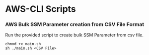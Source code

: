# AWS-CLI Scripts

### AWS Bulk SSM Parameter creation from CSV File Format 

Run the provided script to create bulk SSM Parameter from csv file.

```
chmod +x main.sh
sh ./main.sh <CSV File>
